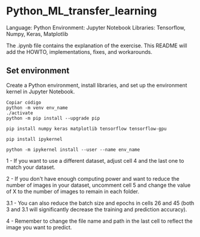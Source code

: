 # Python_ML_transfer_learning

Language: Python
Environment: Jupyter Notebook
Libraries: Tensorflow, Numpy, Keras, Matplotlib

The .ipynb file contains the explanation of the exercise.
This README will add the HOWTO, implementations, fixes, and workarounds.

## Set environment

Create a Python environment, install libraries, and set up the environment kernel in Jupyter Notebook.

```prompt
Copiar código
python -m venv env_name
./activate
python -m pip install --upgrade pip

pip install numpy keras matplotlib tensorflow tensorflow-gpu

pip install ipykernel

python -m ipykernel install --user --name env_name
```

1 - If you want to use a different dataset, adjust cell 4 and the last one to match your dataset.

2 - If you don't have enough computing power and want to reduce the number of images in your dataset, uncomment cell 5 and change the value of X to the number of images to remain in each folder.

3.1 - You can also reduce the batch size and epochs in cells 26 and 45 (both 3 and 3.1 will significantly decrease the training and prediction accuracy).

4 - Remember to change the file name and path in the last cell to reflect the image you want to predict.
